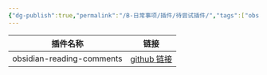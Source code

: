 ```yaml
---
{"dg-publish":true,"permalink":"/B-日常事项/插件/待尝试插件/","tags":["obsidian插件"]}
---
```



| 插件名称                  | 链接                                                               |
| ------------------------- | ------------------------------------------------------------------ |
|obsidian-reading-comments|[github 链接](https://github.com/BumbrT/obsidian-reading-comments)|



